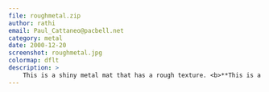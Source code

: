 ```yaml
---
file: roughmetal.zip
author: rathi
email: Paul_Cattaneo@pacbell.net
category: metal
date: 2000-12-20
screenshot: roughmetal.jpg
colormap: dflt
description: >
    This is a shiny metal mat that has a rough texture. <b>**This is a 16 bit mat**</b>
---
```


